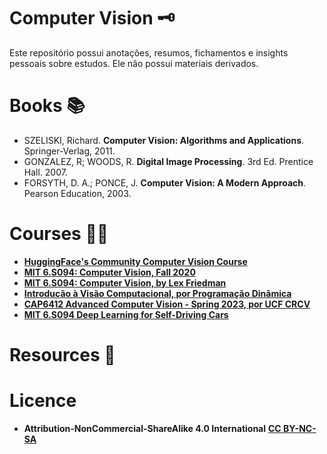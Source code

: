 # Computer Vision 🗝️
Este repositório possui anotações, resumos, fichamentos e insights pessoais sobre estudos. Ele não possui materiais derivados.

# Books 📚
- SZELISKI, Richard. **Computer Vision: Algorithms and Applications**. Springer-Verlag, 2011.
- GONZALEZ, R; WOODS, R. **Digital Image Processing**. 3rd Ed. Prentice Hall. 2007.
- FORSYTH, D. A.; PONCE, J. **Computer Vision: A Modern Approach**. Pearson Education, 2003.
  
# Courses 🧑‍💻
- [**HuggingFace's Community Computer Vision Course**](https://huggingface.co/learn/computer-vision-course/unit0/welcome/welcome)
- [**MIT 6.S094: Computer Vision, Fall 2020**](https://www.youtube.com/playlist?list=PLUl4u3cNGP63pfpS1gV5P9tDxxL_e4W8O)
- [**MIT 6.S094: Computer Vision, by Lex Friedman**](https://www.youtube.com/playlist?list=PLP83eeyqwmVR7gsJyZ0WZby7bYZ0yLpZ8)
- [**Introdução à Visão Computacional, por Programação Dinâmica**](https://www.youtube.com/playlist?list=PL5TJqBvpXQv729nb3vdeP4E87hLark5q9)
- [**CAP6412 Advanced Computer Vision - Spring 2023, por UCF CRCV**](https://www.youtube.com/playlist?list=PLd3hlSJsX_In7qup928HaHmilugBGctuF)
- [**MIT 6.S094 Deep Learning for Self-Driving Cars**](https://www.youtube.com/playlist?list=PLySBLw24w-LND7M-cmtmJQ4YOgFt17JP8)

# Resources 🧰

# Licence
- **Attribution-NonCommercial-ShareAlike 4.0 International** [**CC BY-NC-SA**](https://github.com/k3ybladewielder/computer_vision/blob/main/LICENSE)
